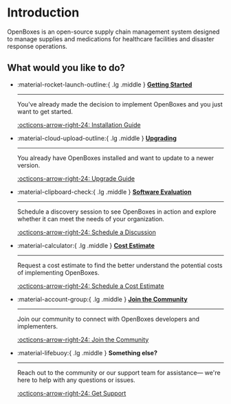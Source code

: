 # Introduction
OpenBoxes is an open-source supply chain management system designed to manage supplies and medications for healthcare facilities and disaster response operations.

## What would you like to do?

<div class="grid cards" markdown>

-   :material-rocket-launch-outline:{ .lg .middle } [__Getting Started__](admin-guide/installation/index.md)

    ---

    You've already made the decision to implement OpenBoxes and you just want to get started.

    [:octicons-arrow-right-24: Installation Guide](admin-guide/installation/index.md)


-   :material-cloud-upload-outline:{ .lg .middle } [__Upgrading__](admin-guide/upgrading/introduction.md)

    ---

    You already have OpenBoxes installed and want to update to a newer version.

    [:octicons-arrow-right-24: Upgrade Guide](admin-guide/upgrading/introduction.md)



-   :material-clipboard-check:{ .lg .middle } [__Software Evaluation__](https://calendly.com/openboxes/discussion)

    ---

    Schedule a discovery session to see OpenBoxes in action and explore whether
    it can meet the needs of your organization.

    [:octicons-arrow-right-24: Schedule a Discussion](https://calendly.com/openboxes/discussion)

-   :material-calculator:{ .lg .middle } [__Cost Estimate__](https://calendly.com/openboxes/cost-analysis)

    ---

    Request a cost estimate to find the better understand the potential costs of implementing 
    OpenBoxes. 

    [:octicons-arrow-right-24: Schedule a Cost Estimate](https://calendly.com/openboxes/cost-analysis)

-   :material-account-group:{ .lg .middle } [__Join the Community__](https://community.openboxes.com)

    ---

    Join our community to connect with OpenBoxes developers and implementers.

    [:octicons-arrow-right-24: Join the Community](https://community.openboxes.com)

-   :material-lifebuoy:{ .lg .middle } __Something else?__

    ---

    Reach out to the community or our support team for assistance— we're here to help with any questions or issues.

    [:octicons-arrow-right-24: Get Support](support/index.md)

[//]: # (-   :material-bug-check:{ .lg .middle } __Report a Bug__)

[//]: # ()
[//]: # (    ---)

[//]: # ()
[//]: # (    Help us improve OpenBoxes by reporting bugs you find—your feedback makes a difference.)

[//]: # ()
[//]: # (    [:octicons-arrow-right-24: Get Started]&#40;https://community.openboxes.com&#41;)

[//]: # (    )
[//]: # ()
[//]: # ()
[//]: # (-   :material-new-box:{ .lg .middle } __Request a Feature__)

[//]: # ()
[//]: # (    ---)

[//]: # ()
[//]: # (    Have a feature in mind? Let us know what you'd like to see in OpenBoxes.)

[//]: # ()
[//]: # (    [:octicons-arrow-right-24: Get Started]&#40;https://community.openboxes.com&#41;)

[//]: # (    )




</div>
